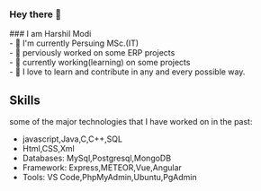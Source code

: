 ### Hey there 👋

<!--
**Harshil-159/Harshil-159** is a ✨ _special_ ✨ repository because its `README.md` (this file) appears on your GitHub profile.
Here are some ideas to get you started:
--!>
### I am Harshil Modi
<br>
- 🌱 I'm currently Persuing MSc.(IT)<br>
- 💬 perviously worked on some ERP projects<br>
- 🔭 currently working(learning) on some projects<br>
- 🔆 I love to learn and contribute in any and every possible way.



<!--
- 🔭 I’m currently working on ...
- 🌱 I’m currently learning ...
- 👯 I’m looking to collaborate on ...
- 🤔 I’m looking for help with ...
- 💬 Ask me about ...
- 📫 How to reach me: ...
- 😄 Pronouns: ...
- ⚡ Fun fact: ...
-->



<h2> Skills </h2>
some of the major technologies that I have worked on in the past:

- javascript,Java,C,C++,SQL
- Html,CSS,Xml
- Databases: MySql,Postgresql,MongoDB
- Framework:  Express,METEOR,Vue,Angular
- Tools: VS Code,PhpMyAdmin,Ubuntu,PgAdmin

